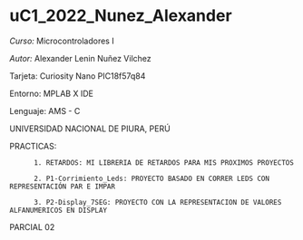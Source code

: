 # uC1_2022_Nunez_Alexander
*Curso:* Microcontroladores I

*Autor:* Alexander Lenin Nuñez Vilchez 

 Tarjeta: Curiosity Nano PIC18f57q84

Entorno: MPLAB X IDE

Lenguaje: AMS - C

UNIVERSIDAD NACIONAL DE PIURA, PERÚ 

PRACTICAS: 

          1. RETARDOS: MI LIBRERIA DE RETARDOS PARA MIS PROXIMOS PROYECTOS
          
          2. P1-Corrimiento_Leds: PROYECTO BASADO EN CORRER LEDS CON REPRESENTACIÓN PAR E IMPAR 
          
          3. P2-Display_7SEG: PROYECTO CON LA REPRESENTACION DE VALORES ALFANUMERICOS EN DISPLAY
          
 PARCIAL 02 
 
